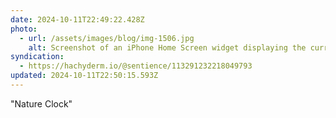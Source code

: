 ```yaml
---
date: 2024-10-11T22:49:22.428Z
photo:
  - url: /assets/images/blog/img-1506.jpg
    alt: Screenshot of an iPhone Home Screen widget displaying the current time over a cityscape, with the caption “Nature Clock”
syndication:
  - https://hachyderm.io/@sentience/113291232218049793
updated: 2024-10-11T22:50:15.593Z
---
```


"Nature Clock"
